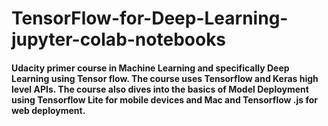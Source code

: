 # TensorFlow-for-Deep-Learning-jupyter-colab-notebooks
#### Udacity primer course in Machine Learning and specifically Deep Learning using Tensor flow. The course uses Tensorflow and Keras high level APIs. The course also dives into the basics of Model Deployment using Tensorflow Lite for mobile devices and Mac and Tensorflow .js for web deployment.
